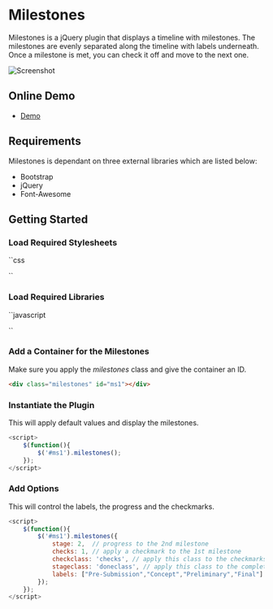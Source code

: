 # Milestones
Milestones is a jQuery plugin that displays a timeline with milestones. The milestones are evenly separated along the timeline with labels underneath. Once a milestone is met, you can check it off and move to the next one. 

![Screenshot](https://github.com/stemo40/milestones/images/screenshot.jpg)

## Online Demo

+ <a href="https://stemo40.github.io/milestones/" target="_blank">Demo</a>

## Requirements
Milestones is dependant on three external libraries which are listed below:

+ Bootstrap
+ jQuery
+ Font-Awesome

## Getting Started

### Load Required Stylesheets
``css
 <link rel="stylesheet" href="https://maxcdn.bootstrapcdn.com/bootstrap/3.3.7/css/bootstrap.min.css">
 <link rel="stylesheet" href="https://maxcdn.bootstrapcdn.com/font-awesome/4.7.0/css/font-awesome.min.css">
 <link rel="stylesheet" href="css/milestones.css">
 ``

### Load Required Libraries
 ``javascript
 <script type="text/javascript" src="https://code.jquery.com/jquery-1.12.4.min.js"></script>
 <script type="text/javascript" src="https://maxcdn.bootstrapcdn.com/bootstrap/3.3.7/js/bootstrap.min.js"></script>
 <script type="text/javascript" src="js/milestones.js"></script>
``

### Add a Container for the Milestones
Make sure you apply the *milestones* class and give the container an ID.
```html
<div class="milestones" id="ms1"></div>
```

### Instantiate the Plugin
This will apply default values and display the milestones.
```javascript
<script>
    $(function(){
        $('#ms1').milestones();
    });
</script>
```
 
### Add Options
This will control the labels, the progress and the checkmarks.
```javascript
<script>
    $(function(){
        $('#ms1').milestones({
            stage: 2,  // progress to the 2nd milestone
            checks: 1, // apply a checkmark to the 1st milestone
            checkclass: 'checks', // apply this class to the checkmarks
            stageclass: 'doneclass', // apply this class to the completed tickmarks
            labels: ["Pre-Submission","Concept","Preliminary","Final"]  // array of labels
        });
    });
</script>
```
